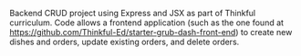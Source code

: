 Backend CRUD project using Express and JSX as part of Thinkful curriculum.
Code allows a frontend application (such as the one found at https://github.com/Thinkful-Ed/starter-grub-dash-front-end)
to create new dishes and orders, update existing orders, and delete orders.
